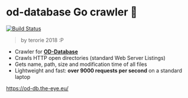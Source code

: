 # od-database Go crawler 🚀
[![Build Status](https://travis-ci.org/terorie/od-database-crawler.svg?branch=master)](https://travis-ci.org/terorie/od-database-crawler)
> by terorie 2018 :P

 * Crawler for [__OD-Database__](https://github.com/simon987/od-database)
 * Crawls HTTP open directories (standard Web Server Listings)
 * Gets name, path, size and modification time of all files
 * Lightweight and fast: __over 9000 requests per second__ on a standard laptop

https://od-db.the-eye.eu/
